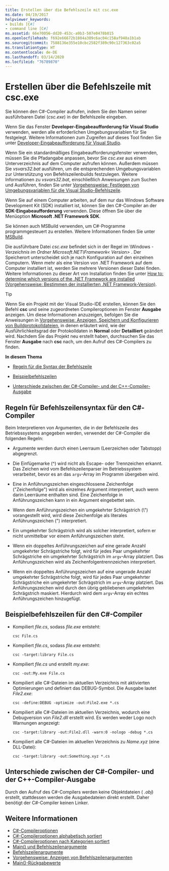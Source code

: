 ```yaml
---
title: Erstellen über die Befehlszeile mit csc.exe
ms.date: 04/19/2017
helpviewer_keywords:
- builds [C#]
- command line [C#]
ms.assetid: 66e70056-dd20-453c-a9b3-507e0478b015
ms.openlocfilehash: f692e66672b1804a309c6ac04c158af948a1b1ab
ms.sourcegitcommit: 7588136e355e10cbc2582f389c90c127363c02a5
ms.translationtype: HT
ms.contentlocale: de-DE
ms.lasthandoff: 03/14/2020
ms.locfileid: "76789870"
---
```

# <a name="command-line-build-with-cscexe"></a>Erstellen über die Befehlszeile mit csc.exe

Sie können den C#-Compiler aufrufen, indem Sie den Namen seiner ausführbaren Datei (*csc.exe*) in der Befehlszeile eingeben.

Wenn Sie das Fenster **Developer-Eingabeaufforderung für Visual Studio** verwenden, werden alle erforderlichen Umgebungsvariablen für Sie festgelegt. Weitere Informationen zum Zugreifen auf dieses Tool finden Sie unter [Developer-Eingabeaufforderung für Visual Studio](../../../framework/tools/developer-command-prompt-for-vs.md).

Wenn Sie ein standardmäßiges Eingabeaufforderungsfenster verwenden, müssen Sie die Pfadangabe anpassen, bevor Sie *csc.exe* aus einem Unterverzeichnis auf dem Computer aufrufen können. Außerdem müssen Sie *vsvars32.bat* ausführen, um die entsprechenden Umgebungsvariablen zur Unterstützung von Befehlszeilenbuilds festzulegen. Weitere Informationen zu *vsvars32.bat*, einschließlich Anweisungen zum Suchen und Ausführen, finden Sie unter [Vorgehensweise: Festlegen von Umgebungsvariablen für die Visual Studio-Befehlszeile](./how-to-set-environment-variables-for-the-visual-studio-command-line.md).

Wenn Sie auf einem Computer arbeiten, auf dem nur das Windows Software Development Kit (SDK) installiert ist, können Sie den C#-Compiler an der **SDK-Eingabeaufforderung** verwenden. Diese öffnen Sie über die Menüoption **Microsoft .NET Framework SDK**.

Sie können auch MSBuild verwenden, um C#-Programme programmgesteuert zu erstellen. Weitere Informationen finden Sie unter [MSBuild](/visualstudio/msbuild/msbuild).

Die ausführbare Datei *csc.exe* befindet sich in der Regel im \\Windows *-Verzeichnis im Ordner Microsoft.NET\Framework\<* *Version>* . Der Speicherort unterscheidet sich je nach Konfiguration auf den einzelnen Computern. Wenn mehr als eine Version von .NET Framework auf dem Computer installiert ist, werden Sie mehrere Versionen dieser Datei finden. Weitere Informationen zu dieser Art von Installation finden Sie unter [How to: determine which versions of the .NET Framework are installed (Vorgehensweise: Bestimmen der installierten .NET Framework-Version)](../../../framework/migration-guide/how-to-determine-which-versions-are-installed.md).

> [!TIP]
> Wenn Sie ein Projekt mit der Visual Studio-IDE erstellen, können Sie den Befehl **csc** und seine zugeordneten Compileroptionen im Fenster **Ausgabe** anzeigen. Um diese Informationen anzuzeigen, befolgen Sie die Anweisungen in [Vorgehensweise: Anzeigen, Speichern und Konfigurieren von Buildprotokolldateien](/visualstudio/ide/how-to-view-save-and-configure-build-log-files#to-change-the-amount-of-information-included-in-the-build-log), in denen erläutert wird, wie der Ausführlichkeitsgrad der Protokolldaten in **Normal** oder **Detailliert** geändert wird. Nachdem Sie das Projekt neu erstellt haben, durchsuchen Sie das Fenster **Ausgabe** nach **csc** nach, um den Aufruf des C#-Compilers zu finden.

 **In diesem Thema**

- [Regeln für die Syntax der Befehlszeile](#rules-for-command-line-syntax-for-the-c-compiler)

- [Beispielbefehlszeilen](#sample-command-lines-for-the-c-compiler)

- [Unterschiede zwischen der C#-Compiler- und der C++-Compiler-Ausgabe](#differences-between-c-compiler-and-c-compiler-output)

## <a name="rules-for-command-line-syntax-for-the-c-compiler"></a>Regeln für Befehlszeilensyntax für den C#-Compiler

Beim Interpretieren von Argumenten, die in der Befehlszeile des Betriebssystems angegeben werden, verwendet der C#-Compiler die folgenden Regeln:

- Argumente werden durch einen Leerraum (Leerzeichen oder Tabstopp) abgegrenzt.

- Die Einfügemarke (^) wird nicht als Escape- oder Trennzeichen erkannt. Das Zeichen wird vom Befehlszeilenparser im Betriebssystem verarbeitet, bevor es an das `argv`-Array im Programm übergeben wird.

- Eine in Anführungszeichen eingeschlossene Zeichenfolge ("Zeichenfolge") wird als einzelnes Argument interpretiert, auch wenn darin Leerräume enthalten sind. Eine Zeichenfolge in Anführungszeichen kann in ein Argument eingebettet sein.

- Wenn dem Anführungszeichen ein umgekehrter Schrägstrich (\\") vorangestellt wird, wird diese Zeichenfolge als literales Anführungszeichen (") interpretiert.

- Ein umgekehrter Schrägstrich wird als solcher interpretiert, sofern er nicht unmittelbar vor einem Anführungszeichen steht.

- Wenn ein doppeltes Anführungszeichen auf eine gerade Anzahl umgekehrter Schrägstriche folgt, wird für jedes Paar umgekehrter Schrägstriche ein umgekehrter Schrägstrich im `argv`-Array platziert. Das Anführungszeichen wird als Zeichenfolgentrennzeichen interpretiert.

- Wenn ein doppeltes Anführungszeichen auf eine ungerade Anzahl umgekehrter Schrägstriche folgt, wird für jedes Paar umgekehrter Schrägstriche ein umgekehrter Schrägstrich im `argv`-Array platziert. Das Anführungszeichen wird durch den übrig gebliebenen umgekehrten Schrägstrich maskiert. Hierdurch wird dem `argv`-Array ein echtes Anführungszeichen hinzugefügt.

## <a name="sample-command-lines-for-the-c-compiler"></a>Beispielbefehlszeilen für den C#-Compiler

- Kompiliert *file.cs*, sodass *file.exe* entsteht:

  ```console
  csc File.cs
  ```

- Kompiliert *file.cs*, sodass *file.exe* entsteht:

  ```console
  csc -target:library File.cs
  ```

- Kompiliert *file.cs* und erstellt *my.exe*:

  ```console
  csc -out:My.exe File.cs
  ```

- Kompiliert alle C#-Dateien im aktuellen Verzeichnis mit aktivierten Optimierungen und definiert das DEBUG-Symbol. Die Ausgabe lautet *File2.exe*:

  ```console
  csc -define:DEBUG -optimize -out:File2.exe *.cs
  ```

- Kompiliert alle C#-Dateien im aktuellen Verzeichnis, wodurch eine Debugversion von *File2.dll* erstellt wird. Es werden weder Logo noch Warnungen angezeigt:

  ```console
  csc -target:library -out:File2.dll -warn:0 -nologo -debug *.cs
  ```

- Kompiliert alle C#-Dateien im aktuellen Verzeichnis zu *Name.xyz* (eine DLL-Datei):

  ```console
  csc -target:library -out:Something.xyz *.cs
  ```

## <a name="differences-between-c-compiler-and-c-compiler-output"></a>Unterschiede zwischen der C#-Compiler- und der C++-Compiler-Ausgabe

Durch den Aufruf des C#-Compilers werden keine Objektdateien ( *.obj*) erstellt, stattdessen werden die Ausgabedateien direkt erstellt. Daher benötigt der C#-Compiler keinen Linker.

## <a name="see-also"></a>Weitere Informationen

- [C#-Compileroptionen](./index.md)
- [C#-Compileroptionen alphabetisch sortiert](./listed-alphabetically.md)
- [C#-Compileroptionen nach Kategorien sortiert](./listed-by-category.md)
- [Main() und Befehlszeilenargumente](../../programming-guide/main-and-command-args/index.md)
- [Befehlszeilenargumente](../../programming-guide/main-and-command-args/command-line-arguments.md)
- [Vorgehensweise: Anzeigen von Befehlszeilenargumenten](../../programming-guide/main-and-command-args/how-to-display-command-line-arguments.md)
- [Main()-Rückgabewerte](../../programming-guide/main-and-command-args/main-return-values.md)
